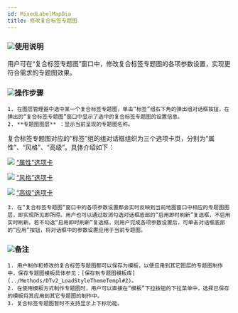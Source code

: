 ```yaml
---
id: MixedLabelMapDia
title: 修改复合标签专题图
---
```

### ![](../../img/read.gif)使用说明

用户可在“复合标签专题图”窗口中，修改复合标签专题图的各项参数设置，实现更符合需求的专题图效果。

### ![](../../img/read.gif)操作步骤

    1. 在图层管理器中选中某一个复合标签专题图，单击“标签”组右下角的弹出组对话框按钮，在弹出的“复合标签专题图”窗口中显示了选中的复合标签专题图的设置信息。
    2. **专题图图层** ：显示当前呈现的专题图名称。

复合标签专题图对应的“标签”组的组对话框组织为三个选项卡页，分别为“属性”、“风格”、“高级”。具体介绍如下：

![](../../img/smalltitle.png) [“属性”选项卡](PropertiesDia)

![](../../img/smalltitle.png) [“风格”选项卡](MixedStyleDia)

![](../../img/smalltitle.png) [“高级”选项卡](AdvancedDia)

    3. 在“复合标签专题图”窗口中的各项参数设置都会实时反映到当前地图窗口中相应的专题图图层，即实现所见即所得。用户也可以通过取消勾选对话框底部的“启用即时刷新”复选框，不启用实时刷新。若不勾选“启用即时刷新”复选框，则用户完成各项参数设置后，可单击对话框底部的“应用”按钮，将对话框中的参数设置应用于当前专题图。 

### ![](../../img/read.gif)备注

    1. 用户制作和修改的复合标签专题图都可以保存为模板，以便应用到其它图层的专题图制作中，保存专题图模板具体参见：[保存到专题图模板库](../Methods/DTv2_LoadStyleThemeTempl#2)。
    2. 在使用模板方式制作专题图时，用户可以直接在“模板”下拉按钮的下拉菜单中，选择已保存的模板将其应用到其它专题图的制作中。
    3. 复合标签专题图暂时不支持显示上下标功能。

